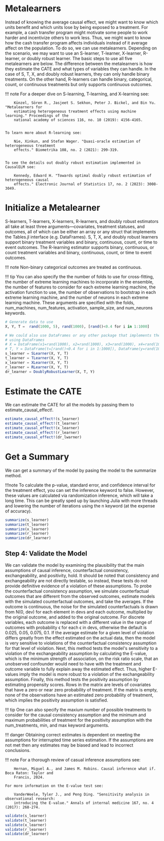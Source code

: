 # Metalearners
Instead of knowing the average causal effect, we might want to know which units benefit and 
which units lose by being exposed to a treatment. For example, a cash transfer program might 
motivate some people to work harder and incentivize others to work less. Thus, we might want 
to know how the cash transfer program affects individuals instead of it average affect on 
the population. To do so, we can use metalearners. Depending on the scenario, we may want to 
use an S-learner, T-learner, X-learner, R-learner, or doubly robust learner. The basic steps 
to use all five metalearners are below. The difference between the metalearners is how they 
estimate the CATE and what types of variables they can handle. In the case of S, T, X, and 
doubly robust learners, they can only handle binary treatments. On the other hand, 
R-learners can handle binary, categorical, count, or continuous treatments but only supports 
continuous outcomes.

!!! note
    For a deeper dive on S-learning, T-learning, and X-learning see:
    
        Künzel, Sören R., Jasjeet S. Sekhon, Peter J. Bickel, and Bin Yu. "Metalearners for 
        estimating heterogeneous treatment effects using machine learning." Proceedings of the 
        national academy of sciences 116, no. 10 (2019): 4156-4165.


    To learn more about R-learning see:
    
        Nie, Xinkun, and Stefan Wager. "Quasi-oracle estimation of heterogeneous treatment 
        effects." Biometrika 108, no. 2 (2021): 299-319.


    To see the details out doubly robust estimation implemented in CausalELM see:

        Kennedy, Edward H. "Towards optimal doubly robust estimation of heterogeneous causal 
        effects." Electronic Journal of Statistics 17, no. 2 (2023): 3008-3049.

# Initialize a Metalearner
S-learners, T-learners, X-learners, R-learners, and doubly robust estimators all take at 
least three arguments—covariates, treatment statuses, and outcomes, all of which can be 
either an array or any struct that implements the Tables.jl interface (e.g. DataFrames). S, 
T, X, and doubly robust learners support binary treatment variables and binary, continuous, 
count, or time to event outcomes. The R-learning estimator supports binary, continuous, or 
count treatment variables and binary, continuous, count, or time to event outcomes.

!!! note
    Non-binary categorical outcomes are treated as continuous.

!!! tip
    You can also specify the the number of folds to use for cross-fitting, the number of 
    extreme learning machines to incorporate in the ensemble, the number of features to 
    consider for each extreme learning machine, the activation function to use, the number 
    of observations to bootstrap in each extreme learning machine, and the number of neurons 
    in each extreme learning machine. These arguments are specified with the folds, 
    num\_machines, num\_features, activation, sample\_size, and num\_neurons keywords.

```julia
# Generate data to use
X, Y, T =  rand(1000, 5), rand(1000), [rand()<0.4 for i in 1:1000]

# We could also use DataFrames or any other package that implements the Tables.jl API
# using DataFrames
# X = DataFrame(x1=rand(1000), x2=rand(1000), x3=rand(1000), x4=rand(1000), x5=rand(1000))
# T, Y = DataFrame(t=[rand()<0.4 for i in 1:1000]), DataFrame(y=rand(1000))
s_learner = SLearner(X, Y, T)
t_learner = TLearner(X, Y, T)
x_learner = XLearner(X, Y, T)
r_learner = RLearner(X, Y, T)
dr_learner = DoublyRobustLearner(X, T, Y)
```

# Estimate the CATE
We can estimate the CATE for all the models by passing them to estimate_causal_effect!.
```julia
estimate_causal_effect!(s_learner)
estimate_causal_effect!(t_learner)
estimate_causal_effect!(x_learner)
estimate_causal_effect!(r_learner)
estimate_causal_effect!(dr_lwarner)
```

# Get a Summary
We can get a summary of the model by pasing the model to the summarize method.

!!!note
    To calculate the p-value, standard error, and confidence interval for the treatment 
    effect, you can set the inference keyword to false. However, these values are calculated 
    via randomization inference, which will take a long time. This can be greatly sped up by 
    launching Julia with more threads and lowering the number of iterations using the n 
    keyword (at the expense of accuracy).

```julia
summarize(s_learner)
summarize(t_learner)
summarize(x_learner)
summarize(r_learner)
summarize(dr_learner)
```

## Step 4: Validate the Model
We can validate the model by examining the plausibility that the main assumptions of causal 
inference, counterfactual consistency, exchangeability, and positivity, hold. It should be 
noted that consistency and exchangeability are not directly testable, so instead, these 
tests do not provide definitive evidence of a violation of these assumptions. To probe the 
counterfactual consistency assumption, we simulate counterfactual outcomes that are 
different from the observed outcomes, estimate models with the simulated counterfactual 
outcomes, and take the averages. If the outcome is continuous, the noise for the simulated 
counterfactuals is drawn from N(0, dev) for each element in devs and each outcome, 
multiplied by the original outcome, and added to the original outcome. For discrete 
variables, each outcome is replaced with a different value in the range of outcomes with 
probability ϵ for each ϵ in devs, otherwise the default is 0.025, 0.05, 0.075, 0.1. If the 
average estimate for a given level of violation differs greatly from the effect estimated on 
the actual data, then the model is very sensitive to violations of the counterfactual 
consistency assumption for that level of violation. Next, this method tests the model's 
sensitivity to a violation of the exchangeability assumption by calculating the E-value, 
which is the minimum strength of association, on the risk ratio scale, that an unobserved 
confounder would need to have with the treatment and outcome variable to fully explain away 
the estimated effect. Thus, higher E-values imply the model is more robust to a violation of 
the exchangeability assumption. Finally, this method tests the positivity assumption by 
estimating propensity scores. Rows in the matrix are levels of covariates that have a zero 
or near zero probability of treatment. If the matrix is empty, none of the observations have 
an estimated zero probability of treatment, which implies the positivity assumption is 
satisfied.

!!! tip
    One can also specify the maxium number of possible treatments to consider for the causal 
    consistency assumption and the minimum and maximum probabilities of treatment for the 
    positivity assumption with the num\_treatments, min, and max keyword arguments.

!!! danger
    Obtaining correct estimates is dependent on meeting the assumptions for interrupted time 
    series estimation. If the assumptions are not met then any estimates may be biased and 
    lead to incorrect conclusions.

!!! note
    For a thorough review of casual inference assumptions see:

        Hernan, Miguel A., and James M. Robins. Causal inference what if. Boca Raton: Taylor and 
        Francis, 2024. 

    For more information on the E-value test see:

        VanderWeele, Tyler J., and Peng Ding. "Sensitivity analysis in observational research: 
        introducing the E-value." Annals of internal medicine 167, no. 4 (2017): 268-274.

```julia
validate(s_learner)
validate(t_learner)
validate(x_learner)
validate(r_learner)
validate(dr_learner)
```